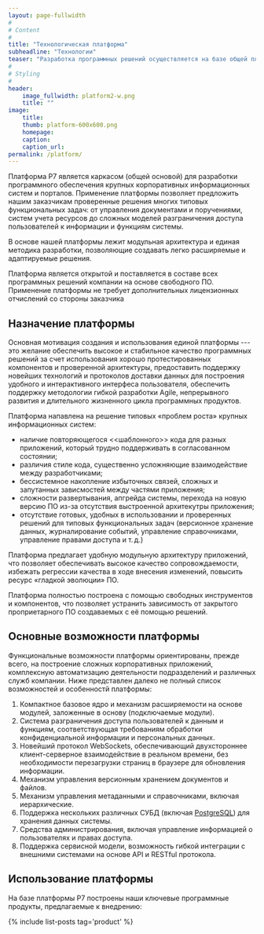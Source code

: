 ```yaml
---
layout: page-fullwidth
#
# Content
#
title: "Технологическая платформа"
subheadline: "Технологии"
teaser: "Разработка программных решений осуществляется на базе общей платформы P7, сочетающей многократно проверенные компоненты свободного ПО, которые стали за время своего существования стандартом для построения корпоративных приложений."
#
# Styling
#
header: 
    image_fullwidth: platform2-w.png
    title: ""
image:
    title:
    thumb: platform-600x600.png
    homepage:
    caption:
    caption_url:
permalink: /platform/
---
```


Платформа P7 является каркасом (общей основой) для разработки программного обеспечения крупных корпоративных информационных систем и порталов. Применение платформы позволяет предложить нашим заказчикам проверенные решения многих типовых функциональных задач: от управления документами и поручениями, систем учета ресурсов до сложных моделей разграничения доступа пользователей к информации и функциям системы.

В основе нашей платформы лежит модульная архитектура и единая методика разработки, позволяющие создавать легко расширяемые и адаптируемые решения.

Платформа является открытой и поставляется в составе всех программных решений компании на основе свободного ПО. Применение платформы не требует дополнительных лицензионных отчислений со стороны заказчика

## Назначение платформы

Основная мотивация создания и использования единой платформы --- это желание обеспечить  высокое и стабильное качество программных решений за счет использования хорошо протестированных компонентов и проверенной архитектуры, предоставить поддержку новейших технологий и протоколов доставки данных для построения удобного и интерактивного интерфеса пользователя, обеспечить поддержку методологии гибкой разработки Agile, непрерывного развития и длительного жизненного цикла программных продуктов.

Платформа напавлена на решение типовых «проблем роста» крупных информационных систем:

- наличие повторяющегося <<шаблонного>> кода для разных приложений, который трудно поддерживать в согласованном состоянии;
- различия стиле кода, существенно усложняющие взаимодействие между разработчиками;
- бессистемное накопление избыточных связей, сложных и запутанных зависмостей между частями приложения;
- сложности развертывания, апгрейда системы, перехода на новую версию ПО из-за отсутствия выстроенной архитекутры приложения;
- отсутствие готовых, удобных в использовании и проверенных решений для типовых функциональных задач (версионное хранение данных, журналирование событий, управление справочниками, управление правами доступа и т. д.)

Платформа предлагает удобную модульную архитектуру приложений, что позволяет обеспечивать высокое качество сопровождаемости, избежать регрессии качества в ходе  внесения изменений, повысить ресурс «гладкой эволюции» ПО.

Платформа полностью построена с помощью свободных инструментов и компонентов, что позволяет устранить зависимость от закрытого проприетарного ПО создаваемых с её помощью решений.

## Основные возможности платформы

Функциональные возможности платформы ориентированы, прежде всего, на построение сложных корпоративных приложений, комплексную автоматизацию деятельности подразделений и различных служб компании. Ниже представлен далеко не полный список возможностей и особенностй платформы:

1. Компактное базовое ядро и механизм расширяемости на основе модулей, заложенные в основу (подключаемые модули).
2. Система разграничения доступа пользователей к данным и функциям, соответствующая требованиям обработки конфиденциальной информации и персональных данных.
3. Новейший протокол WebSockets, обеспечивающий двухстороннее клиент-серверное взаимодействие в реальном времени, без необходимости перезагрузки страниц в браузере для обновления информации.
4. Механизм управления версионным хранением документов и файлов.
5. Механизм управления метаданными и справочниками, включая иерархические.
6. Поддержка нескольких различных СУБД (включая [PostgreSQL][3]) для хранения данных системы.
7. Средства администрирования, включая управление информацией о пользователях и правах доступа.
8. Поддержка сервисной модели, возможность гибкой интеграции с внешними системами на основе API и RESTful протокола.

## Использование платформы

На базе платформы P7 построены наши ключевые программные продукты, предлагаемые к внедрению:

{% include list-posts tag='product' %}

 [1]: http://www.primegroup.ru
 [2]: /platform/
 [3]: /opensource/why-postgres
 [4]: http://tver.hh.ru/employer/56181
 [5]: /job/
 [6]: #
 [7]: #
 [8]: #
 [9]: #
 [10]: #
